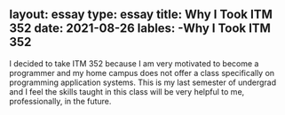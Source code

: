 layout: essay
type: essay
title: Why I Took ITM 352
date: 2021-08-26
lables:
  -Why I Took ITM 352
---

I decided to take ITM 352 because I am very motivated to become a programmer and my home campus does not offer a class specifically on programming application systems. This is my last semester of undergrad and I feel the skills taught in this class will be very helpful to me, professionally, in the future.

